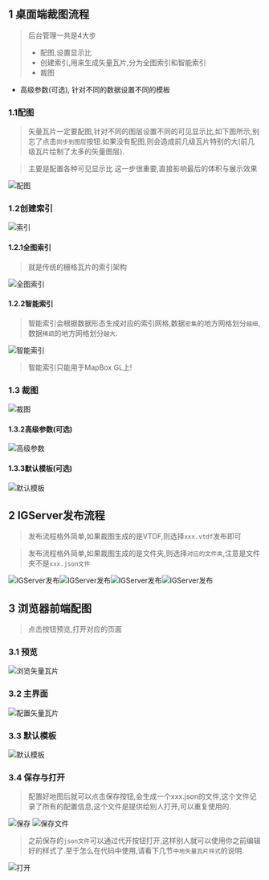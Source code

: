 ## 1 桌面端裁图流程
> 后台管理一共是4大步
> + 配图,设置显示比
> + 创建索引,用来生成矢量瓦片,分为全图索引和智能索引
> + 裁图
   - 高级参数(可选), 针对不同的数据设置不同的模板


### 1.1配图

> 矢量瓦片一定要配图,针对不同的图层设置不同的可见显示比,如下图所示,别忘了点击`同步到图层`按钮.如果没有配图,则会造成前几级瓦片特别的大(前几级瓦片绘制了太多的矢量图层).

> 主要是配置各种可见显示比  这一步很重要,直接影响最后的体积与展示效果

![配图](../../docs/mapbox/vectortile/img/process/peitu.png)

### 1.2创建索引

![索引](../../docs/mapbox/vectortile/img/process/suoyin.png)

#### 1.2.1全图索引
> 就是传统的栅格瓦片的索引架构

![全图索引](../../docs/mapbox/vectortile/img/process/suoyin-all.png)

#### 1.2.2智能索引

> 智能索引会根据数据形态生成对应的索引网格,数据`密集`的地方网格划分`越细`,数据`稀疏`的地方网格划分`越大`.

![智能索引](../../docs/mapbox/vectortile/img/process/suoyin-index.png)

> 智能索引只能用于MapBox GL上!

### 1.3 裁图
![裁图](../../docs/mapbox/vectortile/img/process/maketile.png)

#### 1.3.2高级参数(可选)
![高级参数](../../docs/mapbox/vectortile/img/process/maketile-adv.png)

#### 1.3.3默认模板(可选)
![默认模板](../../docs/mapbox/vectortile/img/process/maketile-demo.png)


## 2 IGServer发布流程
> 发布流程格外简单,如果裁图生成的是VTDF,则选择`xxx.vtdf`发布即可

> 发布流程格外简单,如果裁图生成的是文件夹,则选择`对应的文件夹`,注意是文件夹不是`xxx.json文件`

![IGServer发布](../../docs/mapbox/vectortile/img/process/igserver1.png)![IGServer发布](../../docs/mapbox/vectortile/img/process/igserver2.png)![IGServer发布](../../docs/mapbox/vectortile/img/process/igserver3.png)![IGServer发布](../../docs/mapbox/vectortile/img/process/igserver4.png)


## 3 浏览器前端配图
> 点击按钮预览,打开对应的页面

### 3.1 预览
![浏览矢量瓦片](../../docs/mapbox/vectortile/img/process/web-explorer.png)

### 3.2 主界面
![配置矢量瓦片](../../docs/mapbox/vectortile/img/process/web-edit.png)

### 3.3 默认模板
![默认模板](../../docs/mapbox/vectortile/img/process/web-demos.png)

### 3.4 保存与打开
> 配置好地图后就可以点击保存按钮,会生成一个xxx.json的文件,这个文件记录了所有的配置信息,这个文件是提供给别人打开,可以重复使用的.

![保存](../../docs/mapbox/vectortile/img/process/web-save.png)
![保存文件](../../docs/mapbox/vectortile/img/process/web-save-file.png)

> 之前保存的`json文件`可以通过代开按钮打开,这样别人就可以使用你之前编辑好的样式了.至于怎么在代码中使用,请看下几节`中地矢量瓦片样式`的说明.

![打开](../../docs/mapbox/vectortile/img/process/web-open.png)
